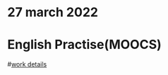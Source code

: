 # 27 march 2022

# English Practise(MOOCS)
#[work details](https://docs.google.com/document/d/1tJLSw-AK2Dcf-4STU_wuAaj3jwPtlzCV3Ij55nfUxcc/edit?usp=sharing)

